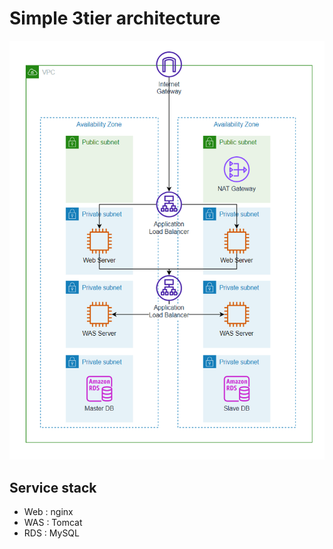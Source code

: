 # Simple 3tier architecture
![architecture](./mdImg/20240217_003114.png)

## Service stack
- Web : nginx
- WAS : Tomcat
- RDS : MySQL